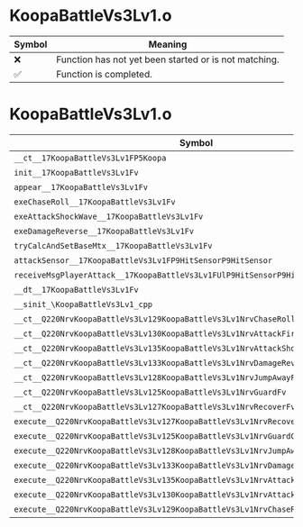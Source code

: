 # KoopaBattleVs3Lv1.o
| Symbol | Meaning 
| ------------- | ------------- 
| :x: | Function has not yet been started or is not matching. 
| :white_check_mark: | Function is completed. 


# KoopaBattleVs3Lv1.o
| Symbol | Decompiled? |
| ------------- | ------------- |
| `__ct__17KoopaBattleVs3Lv1FP5Koopa` | :x: |
| `init__17KoopaBattleVs3Lv1Fv` | :x: |
| `appear__17KoopaBattleVs3Lv1Fv` | :x: |
| `exeChaseRoll__17KoopaBattleVs3Lv1Fv` | :x: |
| `exeAttackShockWave__17KoopaBattleVs3Lv1Fv` | :x: |
| `exeDamageReverse__17KoopaBattleVs3Lv1Fv` | :x: |
| `tryCalcAndSetBaseMtx__17KoopaBattleVs3Lv1Fv` | :x: |
| `attackSensor__17KoopaBattleVs3Lv1FP9HitSensorP9HitSensor` | :x: |
| `receiveMsgPlayerAttack__17KoopaBattleVs3Lv1FUlP9HitSensorP9HitSensor` | :x: |
| `__dt__17KoopaBattleVs3Lv1Fv` | :x: |
| `__sinit_\KoopaBattleVs3Lv1_cpp` | :x: |
| `__ct__Q220NrvKoopaBattleVs3Lv129KoopaBattleVs3Lv1NrvChaseRollFv` | :x: |
| `__ct__Q220NrvKoopaBattleVs3Lv130KoopaBattleVs3Lv1NrvAttackFireFv` | :x: |
| `__ct__Q220NrvKoopaBattleVs3Lv135KoopaBattleVs3Lv1NrvAttackShockWaveFv` | :x: |
| `__ct__Q220NrvKoopaBattleVs3Lv133KoopaBattleVs3Lv1NrvDamageReverseFv` | :x: |
| `__ct__Q220NrvKoopaBattleVs3Lv128KoopaBattleVs3Lv1NrvJumpAwayFv` | :x: |
| `__ct__Q220NrvKoopaBattleVs3Lv125KoopaBattleVs3Lv1NrvGuardFv` | :x: |
| `__ct__Q220NrvKoopaBattleVs3Lv127KoopaBattleVs3Lv1NrvRecoverFv` | :x: |
| `execute__Q220NrvKoopaBattleVs3Lv127KoopaBattleVs3Lv1NrvRecoverCFP5Spine` | :x: |
| `execute__Q220NrvKoopaBattleVs3Lv125KoopaBattleVs3Lv1NrvGuardCFP5Spine` | :x: |
| `execute__Q220NrvKoopaBattleVs3Lv128KoopaBattleVs3Lv1NrvJumpAwayCFP5Spine` | :x: |
| `execute__Q220NrvKoopaBattleVs3Lv133KoopaBattleVs3Lv1NrvDamageReverseCFP5Spine` | :x: |
| `execute__Q220NrvKoopaBattleVs3Lv135KoopaBattleVs3Lv1NrvAttackShockWaveCFP5Spine` | :x: |
| `execute__Q220NrvKoopaBattleVs3Lv130KoopaBattleVs3Lv1NrvAttackFireCFP5Spine` | :x: |
| `execute__Q220NrvKoopaBattleVs3Lv129KoopaBattleVs3Lv1NrvChaseRollCFP5Spine` | :x: |
